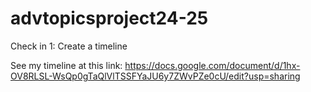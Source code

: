 # advtopicsproject24-25
Check in 1: Create a timeline

  See my timeline at this link: https://docs.google.com/document/d/1hx-OV8RLSL-WsQp0gTaQlVlTSSFYaJU6y7ZWvPZe0cU/edit?usp=sharing 

